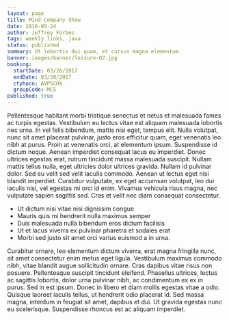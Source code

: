 ```yaml
---
layout: page
title: Mind Company Show
date: 2016-05-24
author: Jeffrey Forbes
tags: weekly links, java
status: published
summary: Ut lobortis dui quam, et cursus magna elementum.
banner: images/banner/leisure-02.jpg
booking:
  startDate: 03/26/2017
  endDate: 03/28/2017
  ctyhocn: AVPSCHX
  groupCode: MCS
published: true
---
```

Pellentesque habitant morbi tristique senectus et netus et malesuada fames ac turpis egestas. Vestibulum eu lectus vitae est aliquam malesuada lobortis nec urna. In vel felis bibendum, mattis nisi eget, tempus elit. Nulla volutpat, nunc sit amet placerat pulvinar, justo eros efficitur quam, eget venenatis leo nibh at purus. Proin at venenatis orci, at elementum ipsum. Suspendisse id dictum neque. Aenean imperdiet consequat lacus eu imperdiet. Donec ultrices egestas erat, rutrum tincidunt massa malesuada suscipit. Nullam mattis tellus nulla, eget ultricies dolor ultrices gravida. Nullam id pulvinar dolor. Sed eu velit sed velit iaculis commodo. Aenean ut lectus eget nisi blandit imperdiet. Curabitur vulputate, ex eget accumsan volutpat, leo dui iaculis nisi, vel egestas mi orci id enim. Vivamus vehicula risus magna, nec vulputate sapien sagittis sed. Cras et velit nec diam consequat consectetur.

* Ut dictum nisi vitae nisi dignissim congue
* Mauris quis mi hendrerit nulla maximus semper
* Duis malesuada nulla bibendum eros dictum facilisis
* Ut et lacus viverra ex pulvinar pharetra et sodales erat
* Morbi sed justo sit amet orci varius euismod a in urna.

Curabitur ornare, leo elementum dictum viverra, erat magna fringilla nunc, sit amet consectetur enim metus eget ligula. Vestibulum maximus commodo nibh, vitae blandit augue sollicitudin ornare. Cras dapibus vitae risus non posuere. Pellentesque suscipit tincidunt eleifend. Phasellus ultrices, lectus ac sagittis lobortis, dolor urna pulvinar nibh, ac condimentum ex ex in purus. Sed in est ipsum. Donec in libero et diam mollis egestas vitae a odio. Quisque laoreet iaculis tellus, ut hendrerit odio placerat id. Sed massa magna, interdum in feugiat sit amet, dapibus et dui. Ut gravida egestas nunc eu scelerisque. Suspendisse rhoncus est ac aliquam imperdiet.

